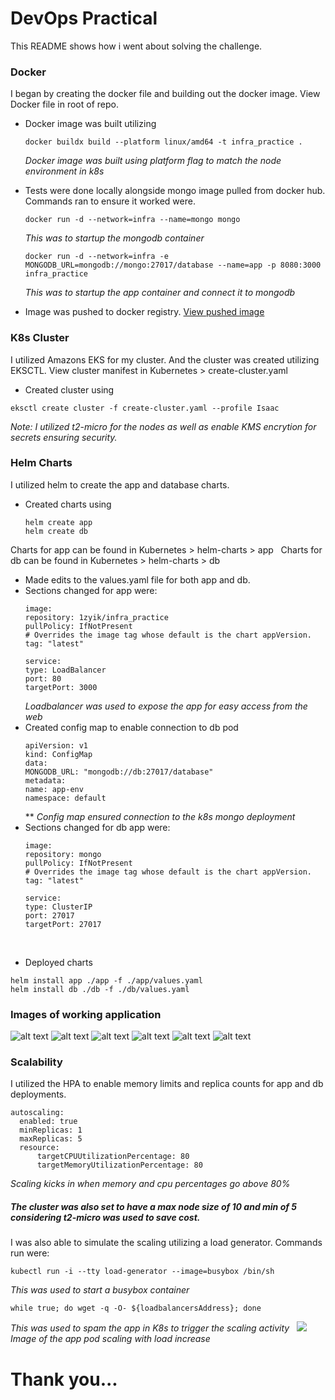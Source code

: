 # DevOps Practical 

This README shows how i went about solving the challenge. 

### Docker

I began by creating the docker file and building out the docker image. View Docker file in root of repo.

- Docker image was built utilizing

    ```
    docker buildx build --platform linux/amd64 -t infra_practice .
    ```
    *Docker image was built using platform flag to match the node environment in k8s*
&nbsp; 
- Tests were done locally alongside mongo image pulled from docker hub. Commands ran to ensure it worked were. 

    ```
    docker run -d --network=infra --name=mongo mongo
    ```
    *This was to startup the mongodb container*
    &nbsp;
    ```
    docker run -d --network=infra -e MONGODB_URL=mongodb://mongo:27017/database --name=app -p 8080:3000 infra_practice
    ```
    *This was to startup the app container and connect it to mongodb*
 &nbsp;    
- Image was pushed to docker registry. [View pushed image](https://hub.docker.com/r/1zyik/infra_practice)

### K8s Cluster 

I utilized Amazons EKS for my cluster. And the cluster was created utilizing EKSCTL. View cluster manifest in Kubernetes > create-cluster.yaml

* Created cluster using

```
eksctl create cluster -f create-cluster.yaml --profile Isaac
```
*Note: I utilized t2-micro for the nodes as well as enable KMS encrytion for secrets ensuring security.*

### Helm Charts

I utilized helm to create the app and database charts. 

* Created charts using
    ```
    helm create app
    helm create db
    ```
Charts for app  can be found in Kubernetes > helm-charts > app
&nbsp;
Charts for db can be found in Kubernetes > helm-charts > db
&nbsp;

* Made edits to the values.yaml file for both app and db. 
 &nbsp; 
* Sections changed for app were:
    ```
    image:
    repository: 1zyik/infra_practice
    pullPolicy: IfNotPresent
    # Overrides the image tag whose default is the chart appVersion.
    tag: "latest"
    ```
    ```
    service:
    type: LoadBalancer
    port: 80
    targetPort: 3000
    ```
    *Loadbalancer was used to expose the app for easy access from the web*
    &nbsp;
* Created config map to enable connection to db pod
    ```
    apiVersion: v1
    kind: ConfigMap
    data:
    MONGODB_URL: "mongodb://db:27017/database"
    metadata:
    name: app-env
    namespace: default
    ```
    **
    *Config map ensured connection to the k8s mongo deployment*
    &nbsp;
* Sections changed for db app were:
    ```
    image:
    repository: mongo
    pullPolicy: IfNotPresent
    # Overrides the image tag whose default is the chart appVersion.
    tag: "latest"
    ```
    ```
    service:
    type: ClusterIP
    port: 27017
    targetPort: 27017
    ```
 &nbsp;
 * Deployed charts

 ```
 helm install app ./app -f ./app/values.yaml 
 helm install db ./db -f ./db/values.yaml
 ```
### Images of working application
![alt text](screenshots/Shot%20-%201.png)
![alt text](screenshots/Shot%20-%202.png)
![alt text](screenshots/Shot%20-%203.png)
![alt text](screenshots/Shot%20-%204.png)
![alt text](screenshots/Shot%20-%205.png)
![alt text](screenshots/Shot%20-%206.png)

### Scalability

I utilized the HPA to enable memory limits and replica counts for app and db deployments. 

```
autoscaling:
  enabled: true
  minReplicas: 1
  maxReplicas: 5
  resource:
      targetCPUUtilizationPercentage: 80
      targetMemoryUtilizationPercentage: 80
```
*Scaling kicks in when memory and cpu percentages go above 80%*
##### The cluster was also set to have a max node size of 10 and min of 5 considering t2-micro was used to save cost. 

I was also able to simulate the scaling utilizing a load generator. Commands run were: 

```
kubectl run -i --tty load-generator --image=busybox /bin/sh 
```
*This was used to start a busybox container*
```
while true; do wget -q -O- ${loadbalancersAddress}; done
```
*This was used to spam the app in K8s to trigger the scaling activity*
 &nbsp;
![](screenshots/Shot%20-%207.png)
*Image of the app pod scaling with load increase*

# Thank you...